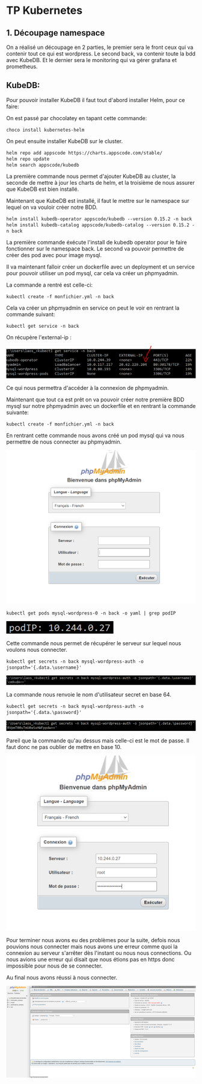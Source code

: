 # TP Kubernetes

## 1. Découpage namespace

On a réalisé un découpage en 2 parties, le premier sera le front ceux qui va contenir tout ce qui est wordpress. Le second back, va contenir toute la bdd avec KubeDB. Et le dernier sera le monitoring qui va gérer grafana et prometheus.



## KubeDB:
Pour pouvoir installer KubeDB il faut tout d'abord installer Helm, pour ce faire:

On est passé par chocolatey en tapant cette commande:

    choco install kubernetes-helm

On peut ensuite installer KubeDB sur le cluster.

    helm repo add appscode https://charts.appscode.com/stable/
    helm repo update
    helm search appscode/kubedb

La première commande nous permet d'ajouter KubeDB au cluster, la seconde de mettre à jour les charts de helm, et la troisième de nous assurer que KubeDB est bien installé.

Maintenant que KubeDB est installé, il faut le mettre sur le namespace sur lequel on va vouloir créer notre BDD.

    helm install kubedb-operator appscode/kubedb --version 0.15.2 -n back
    helm install kubedb-catalog appscode/kubedb-catalog --version 0.15.2 -n back

La première commande éxécute l'install de kubedb operator pour le faire fonctionner sur le namespace back. Le second va pouvoir permettre de créer des pod avec pour image mysql.

Il va maintenant falloir créer un dockerfile avec un deployment et un service pour pouvoir utiliser un pod mysql, car cela va créer un phpmyadmin.

La commande a rentré est celle-ci:

    kubectl create -f monfichier.yml -n back 

Cela va créer un phpmyadmin en service on peut le voir en rentrant la commande suivant:

    kubectl get service -n back

On récupère l'external-ip :

![external-ip](./images/external.png)

Ce qui nous permettra d'accéder à la connexion de phpmyadmin.

Maintenant que tout ca est prêt on va pouvoir créer notre première BDD mysql sur notre phpmyadmin avec un dockerfile et en rentrant la commande suivante:

    kubectl create -f monfichier.yml -n back

En rentrant cette commande nous avons créé un pod mysql qui va nous permettre de nous connecter au phpmyadmin.

![connexion-php-my-admin](./images/phpmyadmin.png)

    kubectl get pods mysql-wordpress-0 -n back -o yaml | grep podIP

![connexion-php-my-admin](./images/podip.png)

Cette commande nous permet de récupérer le serveur sur lequel nous voulons nous connecter.

    kubectl get secrets -n back mysql-wordpress-auth -o jsonpath='{.data.\username}'

![connexion-php-my-admin](./images/user.png)

La commande nous renvoie le nom d'utilisateur secret en base 64.

    kubectl get secrets -n back mysql-wordpress-auth -o jsonpath='{.data.\password}'

![connexion-php-my-admin](./images/mdp.png)

Pareil que la commande qu'au dessus mais celle-ci est le mot de passe.
Il faut donc ne pas oublier de mettre en base 10.

![identifiant](./images/identifiant.png)

Pour terminer nous avons eu des problèmes pour la suite, defois nous pouvions nous connecter mais nous avons une erreur comme quoi la connexion au serveur s'arrêter dès l'instant ou nous nous connections.
Ou nous avions une erreur qui disait que nous étions pas en https donc impossible pour nous de se connecter.

Au final nous avons réussi à nous connecter.

![connecter](./images/connecter.png)

